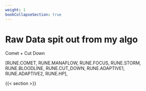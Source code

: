 ```yaml
---
weight: 1
bookCollapseSection: true
---
```

# Raw Data spit out from my algo 

Comet + Cut Down 

[RUNE.COMET, RUNE.MANAFLOW, RUNE.FOCUS, RUNE.STORM, RUNE.BLOODLINE, RUNE.CUT_DOWN, RUNE.ADAPTIVE1, RUNE.ADAPTIVE2, RUNE.HP],

{{< section >}}

